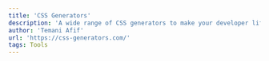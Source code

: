 ```yaml
---
title: 'CSS Generators'
description: 'A wide range of CSS generators to make your developer life easier.'
author: 'Temani Afif'
url: 'https://css-generators.com/'
tags: Tools
---
```

